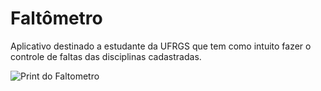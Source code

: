 # Faltômetro

Aplicativo destinado a estudante da UFRGS que tem como intuito fazer o controle de faltas das disciplinas cadastradas.

![Print do Faltometro](https://github.com/theolm/faltometro-android/screenshots/03.png)
